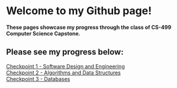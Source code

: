 # Welcome to my Github page!<br>
**These pages showcase my progress through the class of CS-499 Computer Science Capstone.**<br>


## Please see my progress below:<br>
[Checkpoint 1 - Software Design and Engineering](https://github.com/NoahGarza88/NoahGarza88.github.io/tree/main/Category%20One%20-%20Software%20Design%20and%20Engineering) <br>
[Checkpoint 2 - Algorithms and Data Structures](https://github.com/NoahGarza88/NoahGarza88.github.io/tree/main/Category%20Two%20-%20Algorithms%20and%20Data%20Structures)<br>
[Checkpoint 3 - Databases](https://github.com/NoahGarza88/NoahGarza88.github.io/tree/main/Category%20Three%20-%20Databases)


